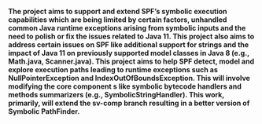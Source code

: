 **The project aims to support and extend SPF’s symbolic execution capabilities which are being limited by certain factors, unhandled common Java runtime exceptions arising from symbolic inputs and the need to polish or fix the issues related to Java 11. This project also aims to address certain issues on SPF like additional support for strings and the impact of Java 11 on previously supported model classes in Java 8 (e.g., Math.java, Scanner.java). This project aims to help SPF detect, model and explore execution paths leading to runtime exceptions such as NullPointerException and IndexOutOfBoundsException. This will involve modifying the core component
s like symbolic bytecode handlers and methods summarizers (e.g., SymbolicStringHandler). This work, primarily, will extend the sv-comp branch resulting in a better version of Symbolic PathFinder.**

